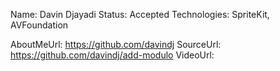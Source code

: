 Name: Davin Djayadi
Status: Accepted
Technologies: SpriteKit, AVFoundation

AboutMeUrl: https://github.com/davindj
SourceUrl: https://github.com/davindj/add-modulo
VideoUrl: 

<!---
EXAMPLE
Name: John Appleseed
Status: Submitted <or> Winner <or> Distinguished <or> Rejected
Technologies: SwiftUI, RealityKit, CoreGraphic

AboutMeUrl: https://linkedin.com/in/johnappleseed
SourceUrl: https://github.com/johnappleseed/wwdc2025
VideoUrl: https://youtu.be/ABCDE123456
-->
